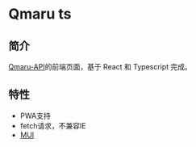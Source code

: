 # Qmaru ts

## 简介

[Qmaru-API](https://github.com/aobeom/Qmaru-API)的前端页面，基于 React 和 Typescript 完成。

## 特性

+ PWA支持
+ fetch请求，不兼容IE
+ [MUI](https://mui.com/)
